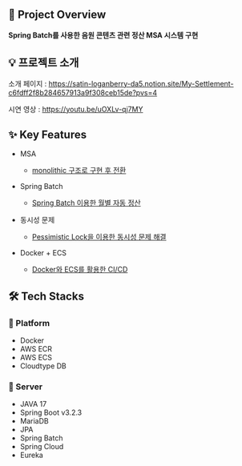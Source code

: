 
## 👋 Project Overview

**Spring Batch를 사용한 음원 콘텐츠 관련 정산 MSA 시스템 구현**

<h2 id="features"> 💡 프로젝트 소개 </h2>

소개 페이지 : https://satin-loganberry-da5.notion.site/My-Settlement-c6fdff2f8b284657913a9f308ceb15de?pvs=4

시연 영상 : https://youtu.be/uOXLv-qj7MY

<h2 id="features"> ✨ Key Features </h2>

- MSA
  - [monolithic 구조로 구현 후 전환](https://velog.io/@bluesun147/series/MSA-%EC%A0%84%ED%99%98)
    
- Spring Batch
  - [Spring Batch 이용한 월별 자동 정산](https://velog.io/@bluesun147/spring-batch)

- 동시성 문제
  - [Pessimistic Lock을 이용한 동시성 문제 해결](https://velog.io/@bluesun147/MSA%EC%97%90%EC%84%9C%EC%9D%98-%EB%8F%99%EC%8B%9C%EC%84%B1)

- Docker + ECS
  - [Docker와 ECS를 활용한 CI/CD](https://velog.io/@bluesun147/Docker-ECS)
 
<h2 id="stacks"> 🛠️  Tech Stacks </h2>


### 🚉 Platform

- Docker
- AWS ECR
- AWS ECS
- Cloudtype DB

### 🦾 Server

- JAVA 17
- Spring Boot v3.2.3
- MariaDB
- JPA
- Spring Batch
- Spring Cloud
- Eureka
